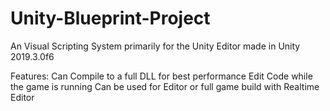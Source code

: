# Unity-Blueprint-Project

An Visual Scripting System primarily for the Unity Editor made in Unity 2019.3.0f6

Features:
Can Compile to a full DLL for best performance
Edit Code while the game is running
Can be used for Editor or full game build with Realtime Editor
